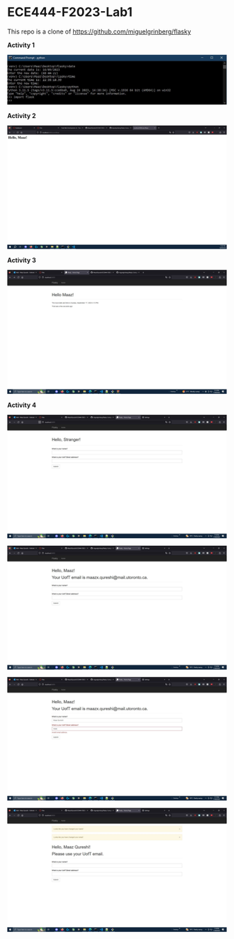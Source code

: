 # ECE444-F2023-Lab1

This repo is a clone of https://github.com/miguelgrinberg/flasky

**Activity 1**

![](images/Activity1.JPG)

**Activity 2**

![](images/Activity2.JPG)

**Activity 3**

![](images/Activity3.JPG)

**Activity 4**

![](images/Activity4A.JPG)

![](images/Activity4B.JPG)

![](images/Activity4C.JPG)

![](images/Activity4D.JPG)